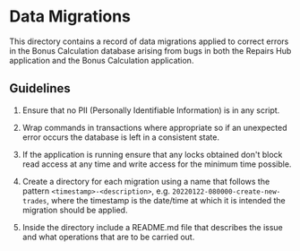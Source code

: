 # Data Migrations

This directory contains a record of data migrations applied to correct errors in the Bonus Calculation database arising from bugs in both the Repairs Hub application and the Bonus Calculation application.

## Guidelines

1. Ensure that no PII (Personally Identifiable Information) is in any script.

2. Wrap commands in transactions where appropriate so if an unexpected error occurs the database is left in a consistent state.

3. If the application is running ensure that any locks obtained don't block read access at any time and write access for the minimum time possible.

4. Create a directory for each migration using a name that follows the pattern `<timestamp>-<description>`, e.g. `20220122-080000-create-new-trades`, where the timestamp is the date/time at which it is intended the migration should be applied.

5. Inside the directory include a README.md file that describes the issue and what operations that are to be carried out.
